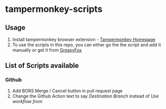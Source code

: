 # tampermonkey-scripts

## Usage

1. Install tampermonkey browser extension - [Tampermonkey Homepage](https://www.tampermonkey.net/index.php)
2. To use the scripts in this repo, you can either go the the script and add it manually or get it from [GreasyFox](https://greasyfork.org/en)

## List of Scripts available

### **Github**

1. Add BORS Merge / Cancel button in pull request page
2. Change the Github Action text to say _Destination Branch_ instead of _Use workflow from_
